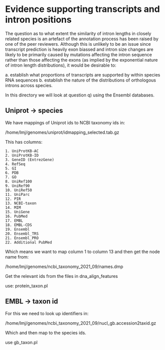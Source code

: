 # Evidence supporting transcripts and intron positions

The question as to what extent the similarity of intron lengths in closely related species is an artefact
of the annotation process has been raised by one of the peer reviewers. Although this is unlikely to be
an issue since transcript prediction is heavily exon biassed and intron size changes are likely to be primarily
caused by mutations affecting the intron sequence rather than those affecting the exons (as implied by the
exponential nature of intron length distributions), it would be desirable to:

a. establish what proportions of transcripts are supported by within species RNA sequences
b. establish the nature of the distributions of orthologous introns across species.

In this directory we will look at question q) using the Ensembl databases.

## Uniprot -> species
We have mappings of Uniprot ids to NCBI taxonomy ids in:

/home/lmj/genomes/uniprot/idmapping_selected.tab.gz

This has columns:

	1. UniProtKB-AC
	2. UniProtKB-ID
	3. GeneID (EntrezGene)
	4. RefSeq
	5. GI
	6. PDB
	7. GO
	8. UniRef100
	9. UniRef90
	10. UniRef50
	11. UniParc
	12. PIR
	13. NCBI-taxon
	14. MIM
	15. UniGene
	16. PubMed
	17. EMBL
	18. EMBL-CDS
	19. Ensembl
	20. Ensembl_TRS
	21. Ensembl_PRO
	22. Additional PubMed

Which means we want to map column 1 to column 13 and then get the node name from:

/home/lmj/genomes/ncbi_taxonomy_2021_09/names.dmp

Get the relevant ids from the files in dna_align_features

use:
protein_taxon.pl

## EMBL -> taxon id

For this we need to look up identifiers in:

/home/lmj/genomes/ncbi_taxonomy_2021_09/nucl_gb.accession2taxid.gz

Which and then map to the species ids.

use
gb_taxon.pl
